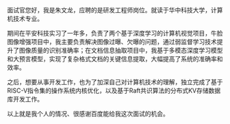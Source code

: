 面试官您好，我是朱文龙，应聘的是研发工程师岗位。就读于华中科技大学，计算机技术专业。

期间在平安科技实习了一年多，负责了两个基于深度学习的计算机视觉项目，牛脸图像增强项目中，我主要负责解决图像过曝、欠曝的问题，通过弱监督学习技术提升了图像质量的识别准确率；在文档信息抽取项目中，我基于多模态深度学习模型和大预言模型，实现了复杂格式文档的关键信息提取，大幅提高了系统的准确率和效率。

之后，想要从事开发工作，也为了加深自己对计算机技术的理解，独立完成了基于RISC-V指令集的操作系统内核优化，以及基于Raft共识算法的分布式KV存储数据库开发工作。

以上就是我个人的情况、很感谢百度能给我这次面试的机会。